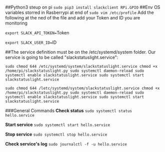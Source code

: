##Python3 steup on pi
`sudo pip3 install slackclient RPi.GPIO`
##Env OS variables storred in Rasberrypi at end of
`sudo vim /etc/profile`
Add the following at the ned of the file and add your Token and ID you are monitoring

`export SLACK_API_TOKEN=`Token

`export SLACK_USER_ID=`ID

##The service definition must be on the /etc/systemd/system folder. Our service is going to be called "slackstatuslight.service":

`sudo chmod 644 /etc/systemd/system/slackstatuslight.service
chmod +x /home/pi/slackstatuslight.py
sudo systemctl daemon-reload
sudo systemctl enable slackstatuslight.service
sudo systemctl start slackstatuslight.service`

`sudo chmod 644 /letc/systemd/system/slackstatuslight.service
chmod +x /home/pi/slackstatuslight.py
sudo systemctl daemon-reload
sudo systemctl enable slackstatuslight.service
sudo systemctl start slackstatuslight.service`

###General Commands
**Check status**
`sudo systemctl status hello.service`

**Start service**
`sudo systemctl start hello.service`

**Stop service**
`sudo systemctl stop hello.service`

**Check service's log**
`sudo journalctl -f -u hello.service`